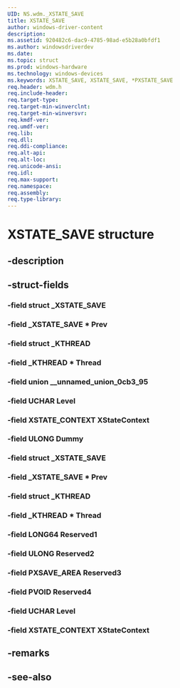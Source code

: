 ```yaml
---
UID: NS.wdm._XSTATE_SAVE
title: XSTATE_SAVE
author: windows-driver-content
description: 
ms.assetid: 920482c6-dac9-4785-98ad-e5b28a0bfdf1
ms.author: windowsdriverdev
ms.date: 
ms.topic: struct
ms.prod: windows-hardware
ms.technology: windows-devices
ms.keywords: XSTATE_SAVE, XSTATE_SAVE, *PXSTATE_SAVE
req.header: wdm.h
req.include-header:
req.target-type:
req.target-min-winverclnt:
req.target-min-winversvr:
req.kmdf-ver:
req.umdf-ver:
req.lib:
req.dll:
req.ddi-compliance:
req.alt-api:
req.alt-loc:
req.unicode-ansi:
req.idl:
req.max-support:
req.namespace:
req.assembly:
req.type-library:
---
```


# XSTATE_SAVE structure

## -description



## -struct-fields

### -field struct _XSTATE_SAVE			
 	
### -field _XSTATE_SAVE * Prev			
 	
### -field struct _KTHREAD			
 	
### -field _KTHREAD * Thread			
 	
### -field union __unnamed_union_0cb3_95			
 	
### -field UCHAR Level			
 	
### -field XSTATE_CONTEXT XStateContext			
 	
### -field ULONG Dummy			
 	
### -field struct _XSTATE_SAVE			
 	
### -field _XSTATE_SAVE * Prev			
 	
### -field struct _KTHREAD			
 	
### -field _KTHREAD * Thread			
 	
### -field LONG64 Reserved1			
 	
### -field ULONG Reserved2			
 	
### -field PXSAVE_AREA Reserved3			
 	
### -field PVOID Reserved4			
 	
### -field UCHAR Level			
 	
### -field XSTATE_CONTEXT XStateContext			
 	
## -remarks

## -see-also